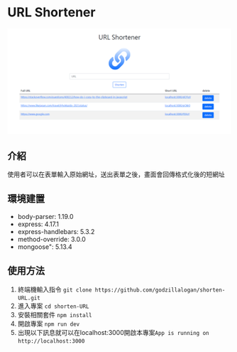 # URL Shortener

![首頁](README/index.PNG)

## 介紹
使用者可以在表單輸入原始網址，送出表單之後，畫面會回傳格式化後的短網址
## 環境建置
* body-parser: 1.19.0
* express: 4.17.1
* express-handlebars: 5.3.2
* method-override: 3.0.0
* mongoose": 5.13.4

## 使用方法
1. 終端機輸入指令 `git clone https://github.com/godzillalogan/shorten-URL.git`
2. 進入專案 `cd shorten-URL`
3. 安裝相關套件 `npm install`
4. 開啟專案 `npm run dev`
5. 出現以下訊息就可以在localhost:3000開啟本專案`App is running on http://localhost:3000`
